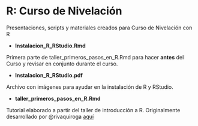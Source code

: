 # R: Curso de Nivelación
Presentaciones, scripts y materiales creados para Curso de Nivelación con R

* __Instalacion_R_RStudio.Rmd__

Primera parte de taller_primeros_pasos_en_R.Rmd para hacer __antes__ del Curso y revisar en conjunto durante el curso.

* __Instalacion_R_RStudio.pdf__

Archivo con imágenes para ayudar en la instalación de R y RStudio.

* __taller_primeros_pasos_en_R.Rmd__

Tutorial elaborado a partir del taller de introducción a R. Originalmente desarrollado por @rivaquiroga [aquí](https://github.com/rivaquiroga/RLadies-Santiago/blob/master/2018-04_taller_primeros_pasos_en_R.Rmd) 
